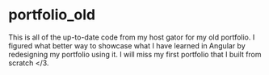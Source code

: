 # portfolio_old
This is all of the up-to-date code from my host gator for my old portfolio.  I figured what better way to showcase what I have learned in Angular by redesigning my portfolio using it.  I will miss my first portfolio that I built from scratch </3.
